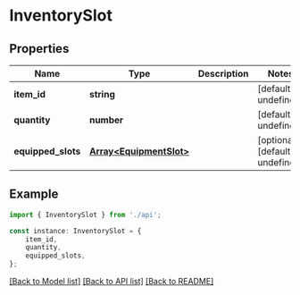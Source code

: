 # InventorySlot


## Properties

Name | Type | Description | Notes
------------ | ------------- | ------------- | -------------
**item_id** | **string** |  | [default to undefined]
**quantity** | **number** |  | [default to undefined]
**equipped_slots** | [**Array&lt;EquipmentSlot&gt;**](EquipmentSlot.md) |  | [optional] [default to undefined]

## Example

```typescript
import { InventorySlot } from './api';

const instance: InventorySlot = {
    item_id,
    quantity,
    equipped_slots,
};
```

[[Back to Model list]](../README.md#documentation-for-models) [[Back to API list]](../README.md#documentation-for-api-endpoints) [[Back to README]](../README.md)
